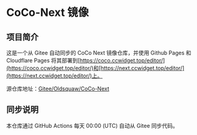 # CoCo-Next 镜像

## 项目简介

这是一个从 Gitee 自动同步的 CoCo Next 镜像仓库，并使用 Github Pages 和 Cloudflare Pages 将其部署到[https://coco.ccwidget.top/editor/](https://coco.ccwidget.top/editor/)和[https://next.ccwidget.top/editor/](https://next.ccwidget.top/editor/)上。

源仓库地址：[Gitee/Oldsquaw/CoCo-Next](https://gitee.com/oldsquaw/CoCo-Next)

## 同步说明

本仓库通过 GitHub Actions 每天 00:00 (UTC) 自动从 Gitee 同步代码。

